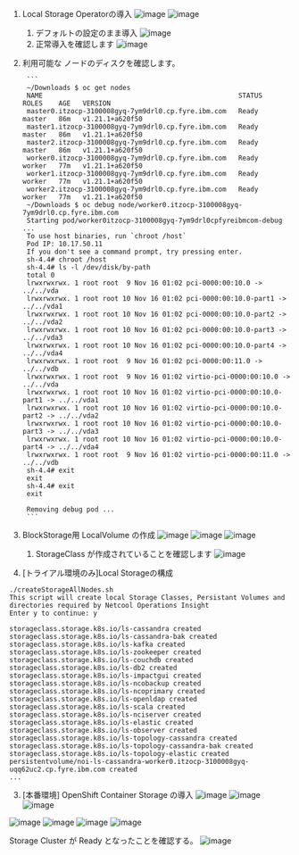 
1. Local Storage Operatorの導入
    ![image](https://user-images.githubusercontent.com/22209835/141883405-66dddd1e-5184-4258-8c62-296316f5a187.png)
    ![image](https://user-images.githubusercontent.com/22209835/141883508-631c36e2-aac8-4f41-ab8b-fe926ca36587.png)
    1. デフォルトの設定のまま導入
    ![image](https://user-images.githubusercontent.com/22209835/141924552-2b748426-1db5-4549-978a-b41bc50bc4e0.png)
    1. 正常導入を確認します
    ![image](https://user-images.githubusercontent.com/22209835/141883734-d02c0f6f-12d3-43b9-9f88-353fdfe80bce.png)
1. 利用可能な ノードのディスクを確認します。
    
        ```
        ~/Downloads $ oc get nodes
        NAME                                                 STATUS   ROLES    AGE   VERSION
        master0.itzocp-3100008gyq-7ym9drl0.cp.fyre.ibm.com   Ready    master   86m   v1.21.1+a620f50
        master1.itzocp-3100008gyq-7ym9drl0.cp.fyre.ibm.com   Ready    master   86m   v1.21.1+a620f50
        master2.itzocp-3100008gyq-7ym9drl0.cp.fyre.ibm.com   Ready    master   86m   v1.21.1+a620f50
        worker0.itzocp-3100008gyq-7ym9drl0.cp.fyre.ibm.com   Ready    worker   77m   v1.21.1+a620f50
        worker1.itzocp-3100008gyq-7ym9drl0.cp.fyre.ibm.com   Ready    worker   77m   v1.21.1+a620f50
        worker2.itzocp-3100008gyq-7ym9drl0.cp.fyre.ibm.com   Ready    worker   77m   v1.21.1+a620f50
        ~/Downloads $ oc debug node/worker0.itzocp-3100008gyq-7ym9drl0.cp.fyre.ibm.com
        Starting pod/worker0itzocp-3100008gyq-7ym9drl0cpfyreibmcom-debug ...
        To use host binaries, run `chroot /host`
        Pod IP: 10.17.50.11
        If you don't see a command prompt, try pressing enter.
        sh-4.4# chroot /host
        sh-4.4# ls -l /dev/disk/by-path
        total 0
        lrwxrwxrwx. 1 root root  9 Nov 16 01:02 pci-0000:00:10.0 -> ../../vda
        lrwxrwxrwx. 1 root root 10 Nov 16 01:02 pci-0000:00:10.0-part1 -> ../../vda1
        lrwxrwxrwx. 1 root root 10 Nov 16 01:02 pci-0000:00:10.0-part2 -> ../../vda2
        lrwxrwxrwx. 1 root root 10 Nov 16 01:02 pci-0000:00:10.0-part3 -> ../../vda3
        lrwxrwxrwx. 1 root root 10 Nov 16 01:02 pci-0000:00:10.0-part4 -> ../../vda4
        lrwxrwxrwx. 1 root root  9 Nov 16 01:02 pci-0000:00:11.0 -> ../../vdb
        lrwxrwxrwx. 1 root root  9 Nov 16 01:02 virtio-pci-0000:00:10.0 -> ../../vda
        lrwxrwxrwx. 1 root root 10 Nov 16 01:02 virtio-pci-0000:00:10.0-part1 -> ../../vda1
        lrwxrwxrwx. 1 root root 10 Nov 16 01:02 virtio-pci-0000:00:10.0-part2 -> ../../vda2
        lrwxrwxrwx. 1 root root 10 Nov 16 01:02 virtio-pci-0000:00:10.0-part3 -> ../../vda3
        lrwxrwxrwx. 1 root root 10 Nov 16 01:02 virtio-pci-0000:00:10.0-part4 -> ../../vda4
        lrwxrwxrwx. 1 root root  9 Nov 16 01:02 virtio-pci-0000:00:11.0 -> ../../vdb
        sh-4.4# exit
        exit
        sh-4.4# exit
        exit

        Removing debug pod ...
        ```
1. BlockStorage用 LocalVolume の作成
![image](https://user-images.githubusercontent.com/22209835/141884695-b89a1014-405a-4053-a1a5-482cb532b12c.png)
![image](https://user-images.githubusercontent.com/22209835/141885093-a0c8786a-a1c6-4df8-987b-745d76b1f77a.png)
![image](https://user-images.githubusercontent.com/22209835/141885145-735e670f-1e8f-409d-929a-0b49733e42f6.png)
    1. StorageClass が作成されていることを確認します
    ![image](https://user-images.githubusercontent.com/22209835/141885342-5c6ed64a-8da4-4bab-a40f-362b3bb19e3d.png)
1. [トライアル環境のみ]Local Storageの構成
```
./createStorageAllNodes.sh
This script will create local Storage Classes, Persistant Volumes and directories required by Netcool Operations Insight
Enter y to continue: y

storageclass.storage.k8s.io/ls-cassandra created
storageclass.storage.k8s.io/ls-cassandra-bak created
storageclass.storage.k8s.io/ls-kafka created
storageclass.storage.k8s.io/ls-zookeeper created
storageclass.storage.k8s.io/ls-couchdb created
storageclass.storage.k8s.io/ls-db2 created
storageclass.storage.k8s.io/ls-impactgui created
storageclass.storage.k8s.io/ls-ncobackup created
storageclass.storage.k8s.io/ls-ncoprimary created
storageclass.storage.k8s.io/ls-openldap created
storageclass.storage.k8s.io/ls-scala created
storageclass.storage.k8s.io/ls-nciserver created
storageclass.storage.k8s.io/ls-elastic created
storageclass.storage.k8s.io/ls-observer created
storageclass.storage.k8s.io/ls-topology-cassandra created
storageclass.storage.k8s.io/ls-topology-cassandra-bak created
storageclass.storage.k8s.io/ls-topology-elastic created
persistentvolume/noi-ls-cassandra-worker0.itzocp-3100008gyq-uqq62uc2.cp.fyre.ibm.com created 
...
```
3. [本番環境] OpenShift Container Storage の導入
![image](https://user-images.githubusercontent.com/22209835/141885574-3cee8e6b-19ae-4710-aee8-56838707a095.png)
![image](https://user-images.githubusercontent.com/22209835/141885641-85da113b-7e8d-457f-8f99-ff04ea7af92b.png)
![image](https://user-images.githubusercontent.com/22209835/141885720-d337bf45-a8b2-45cb-9369-d282a72acecd.png)

![image](https://user-images.githubusercontent.com/22209835/141886104-83ba1997-38b2-40d1-899f-8664fde5fd3e.png)
![image](https://user-images.githubusercontent.com/22209835/141886497-89696537-a5d9-4dc6-8b55-0bc619089b81.png)
![image](https://user-images.githubusercontent.com/22209835/141886581-0b1a52d3-0b9b-45d3-88d1-3be72f866a7c.png)
![image](https://user-images.githubusercontent.com/22209835/141886643-5896c1b6-d530-408a-a63c-9d8f81a5e16c.png)

Storage Cluster が Ready となったことを確認する。
![image](https://user-images.githubusercontent.com/22209835/141926702-e7887cb4-030f-4a63-a2cf-98bb3641a721.png)



